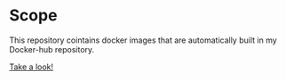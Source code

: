 # Scope

This repository cointains docker images that are automatically built in my Docker-hub repository.

[Take a look!](https://hub.docker.com/r/chookly/)

